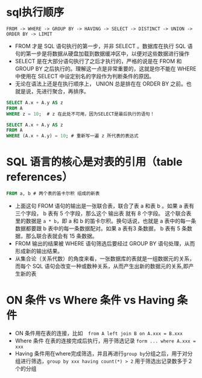 # sql执行顺序
`FROM -> WHERE -> GROUP BY -> HAVING -> SELECT -> DISTINCT -> UNION -> ORDER BY -> LIMIT`
* FROM 才是 SQL 语句执行的第一步，并非 SELECT 。数据库在执行 SQL 语句的第一步是将数据从硬盘加载到数据缓冲区中，以便对这些数据进行操作
* SELECT 是在大部分语句执行了之后才执行的，严格的说是在 FROM 和 GROUP BY 之后执行的。理解这一点是非常重要的，这就是你不能在 WHERE 中使用在 SELECT 中设定别名的字段作为判断条件的原因。
* 无论在语法上还是在执行顺序上， UNION 总是排在在 ORDER BY 之前。也就是说，先进行聚合，再排序。

```sql
SELECT A.x + A.y AS z
FROM A
WHERE z = 10;  # z 在此处不可用，因为SELECT是最后执行的语句！

SELECT A.x + A.y AS z
FROM A
WHERE (A.x + A.y) = 10; # 重新写一遍 z 所代表的表达式
```

# SQL 语言的核心是对表的引用（table references）
```sql
FROM a, b # 两个表的笛卡尔积 组成的新表
```
- 上面这句 FROM 语句的输出是一张联合表，联合了表 a 和表 b 。如果 a 表有三个字段， b 表有 5 个字段，那么这个 输出表 就有 8 个字段。
这个联合表里的数据是 `a * b`，即 a 和 b 的笛卡尔积。换句话说，也就是 a 表中的每一条数据都要跟 b 表中的每一条数据配对。如果 a 表有3 条数据， b 表有 5 条数据，那么联合表就会有 15 条数据。
- FROM 输出的结果被 WHERE 语句筛选后要经过 GROUP BY 语句处理，从而形成新的输出结果。
- 从集合论（关系代数）的角度来看，一张数据库的表就是一组数据元的关系，而每个 SQL 语句会改变一种或数种关系，从而产生出新的数据元的关系,即产生新的表


# ON 条件 vs Where 条件 vs Having 条件
- ON 条件用在表的连接，比如　`from A left join B on A.xxx = B.xxx`
- Where 条件 在表的连接完成后执行，用于筛选记录 `form ... where A.xxx = xxx`
- Having 条件用在where完成筛选，并且再进行`group by`分组之后，用于对分组进行筛选，`group by xxx having count(*) > 2` 用于筛选出记录数多于２个的分组